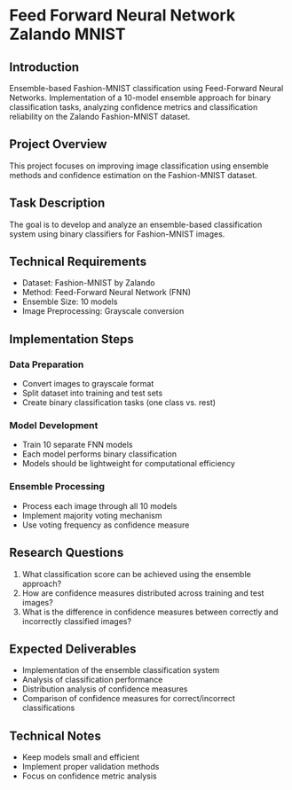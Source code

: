 # Feed Forward Neural Network  Zalando MNIST

## Introduction
Ensemble-based Fashion-MNIST classification using Feed-Forward Neural Networks.
Implementation of a 10-model ensemble approach for binary classification tasks, analyzing confidence metrics and
classification reliability on the Zalando Fashion-MNIST dataset.

## Project Overview
This project focuses on improving image classification using ensemble methods and confidence estimation on the
Fashion-MNIST dataset.

## Task Description
The goal is to develop and analyze an ensemble-based classification system using binary classifiers for Fashion-MNIST
images.

## Technical Requirements
- Dataset: Fashion-MNIST by Zalando
- Method: Feed-Forward Neural Network (FNN)
- Ensemble Size: 10 models
- Image Preprocessing: Grayscale conversion

## Implementation Steps
### Data Preparation
- Convert images to grayscale format
- Split dataset into training and test sets
- Create binary classification tasks (one class vs. rest)

### Model Development
- Train 10 separate FNN models
- Each model performs binary classification
- Models should be lightweight for computational efficiency

### Ensemble Processing
- Process each image through all 10 models
- Implement majority voting mechanism
- Use voting frequency as confidence measure

## Research Questions
1. What classification score can be achieved using the ensemble approach?
2. How are confidence measures distributed across training and test images?
3. What is the difference in confidence measures between correctly and incorrectly classified images?

## Expected Deliverables
- Implementation of the ensemble classification system
- Analysis of classification performance
- Distribution analysis of confidence measures
- Comparison of confidence measures for correct/incorrect classifications

## Technical Notes
- Keep models small and efficient
- Implement proper validation methods
- Focus on confidence metric analysis